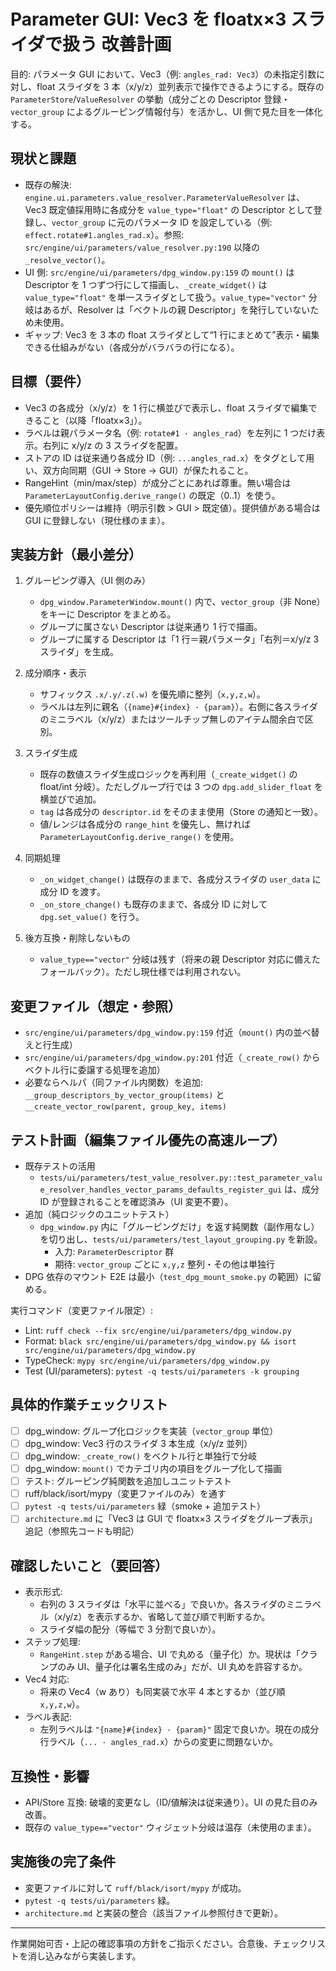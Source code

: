 # Parameter GUI: Vec3 を floatx×3 スライダで扱う 改善計画

目的: パラメータ GUI において、Vec3（例: `angles_rad: Vec3`）の未指定引数に対し、float スライダを 3 本（x/y/z）並列表示で操作できるようにする。既存の `ParameterStore`/`ValueResolver` の挙動（成分ごとの Descriptor 登録・`vector_group` によるグルーピング情報付与）を活かし、UI 側で見た目を一体化する。

## 現状と課題
- 既存の解決: `engine.ui.parameters.value_resolver.ParameterValueResolver` は、Vec3 既定値採用時に各成分を `value_type="float"` の Descriptor として登録し、`vector_group` に元のパラメータ ID を設定している（例: `effect.rotate#1.angles_rad.x`）。参照: `src/engine/ui/parameters/value_resolver.py:190` 以降の `_resolve_vector()`。
- UI 側: `src/engine/ui/parameters/dpg_window.py:159` の `mount()` は Descriptor を 1 つずつ行にして描画し、`_create_widget()` は `value_type="float"` を単一スライダとして扱う。`value_type="vector"` 分岐はあるが、Resolver は「ベクトルの親 Descriptor」を発行していないため未使用。
- ギャップ: Vec3 を 3 本の float スライダとして“1 行にまとめて”表示・編集できる仕組みがない（各成分がバラバラの行になる）。

## 目標（要件）
- Vec3 の各成分（x/y/z）を 1 行に横並びで表示し、float スライダで編集できること（以降「floatx×3」）。
- ラベルは親パラメータ名（例: `rotate#1 · angles_rad`）を左列に 1 つだけ表示。右列に x/y/z の 3 スライダを配置。
- ストアの ID は従来通り各成分 ID（例: `...angles_rad.x`）をタグとして用い、双方向同期（GUI → Store → GUI）が保たれること。
- RangeHint（min/max/step）が成分ごとにあれば尊重。無い場合は `ParameterLayoutConfig.derive_range()` の既定（0..1）を使う。
- 優先順位ポリシーは維持（明示引数 > GUI > 既定値）。提供値がある場合は GUI に登録しない（現仕様のまま）。

## 実装方針（最小差分）
1) グルーピング導入（UI 側のみ）
   - `dpg_window.ParameterWindow.mount()` 内で、`vector_group`（非 None）をキーに Descriptor をまとめる。
   - グループに属さない Descriptor は従来通り 1 行で描画。
   - グループに属する Descriptor は「1 行＝親パラメータ」「右列＝x/y/z 3 スライダ」を生成。

2) 成分順序・表示
   - サフィックス `.x/.y/.z(.w)` を優先順に整列（`x,y,z,w`）。
   - ラベルは左列に親名（`{name}#{index} · {param}`）。右側に各スライダのミニラベル（x/y/z）またはツールチップ無しのアイテム間余白で区別。

3) スライダ生成
   - 既存の数値スライダ生成ロジックを再利用（`_create_widget()` の float/int 分岐）。ただしグループ行では 3 つの `dpg.add_slider_float` を横並びで追加。
   - `tag` は各成分の `descriptor.id` をそのまま使用（Store の通知と一致）。
   - 値/レンジは各成分の `range_hint` を優先し、無ければ `ParameterLayoutConfig.derive_range()` を使用。

4) 同期処理
   - `_on_widget_change()` は既存のままで、各成分スライダの `user_data` に成分 ID を渡す。
   - `_on_store_change()` も既存のままで、各成分 ID に対して `dpg.set_value()` を行う。

5) 後方互換・削除しないもの
   - `value_type=="vector"` 分岐は残す（将来の親 Descriptor 対応に備えたフォールバック）。ただし現仕様では利用されない。

## 変更ファイル（想定・参照）
- `src/engine/ui/parameters/dpg_window.py:159` 付近（`mount()` 内の並べ替えと行生成）
- `src/engine/ui/parameters/dpg_window.py:201` 付近（`_create_row()` からベクトル行に委譲する処理を追加）
- 必要ならヘルパ（同ファイル内関数）を追加: `__group_descriptors_by_vector_group(items)` と `__create_vector_row(parent, group_key, items)`

## テスト計画（編集ファイル優先の高速ループ）
- 既存テストの活用
  - `tests/ui/parameters/test_value_resolver.py::test_parameter_value_resolver_handles_vector_params_defaults_register_gui` は、成分 ID が登録されることを確認済み（UI 変更不要）。
- 追加（純ロジックのユニットテスト）
  - `dpg_window.py` 内に「グルーピングだけ」を返す純関数（副作用なし）を切り出し、`tests/ui/parameters/test_layout_grouping.py` を新設。
    - 入力: `ParameterDescriptor` 群
    - 期待: `vector_group` ごとに `x,y,z` 整列・その他は単独行
- DPG 依存のマウント E2E は最小（`test_dpg_mount_smoke.py` の範囲）に留める。

実行コマンド（変更ファイル限定）:
- Lint: `ruff check --fix src/engine/ui/parameters/dpg_window.py`
- Format: `black src/engine/ui/parameters/dpg_window.py && isort src/engine/ui/parameters/dpg_window.py`
- TypeCheck: `mypy src/engine/ui/parameters/dpg_window.py`
- Test (UI/parameters): `pytest -q tests/ui/parameters -k grouping`

## 具体的作業チェックリスト
- [ ] dpg_window: グループ化ロジックを実装（`vector_group` 単位）
- [ ] dpg_window: Vec3 行のスライダ 3 本生成（x/y/z 並列）
- [ ] dpg_window: `_create_row()` をベクトル行と単独行で分岐
- [ ] dpg_window: `mount()` でカテゴリ内の項目をグループ化して描画
- [ ] テスト: グルーピング純関数を追加しユニットテスト
- [ ] ruff/black/isort/mypy（変更ファイルのみ）を通す
- [ ] `pytest -q tests/ui/parameters` 緑（smoke + 追加テスト）
- [ ] `architecture.md` に「Vec3 は GUI で floatx×3 スライダをグループ表示」追記（参照先コードも明記）

## 確認したいこと（要回答）
- 表示形式:
  - 右列の 3 スライダは「水平に並べる」で良いか。各スライダのミニラベル（x/y/z）を表示するか、省略して並び順で判断するか。
  - スライダ幅の配分（等幅で 3 分割で良いか）。
- ステップ処理:
  - `RangeHint.step` がある場合、UI で丸める（量子化）か。現状は「クランプのみ UI、量子化は署名生成のみ」だが、UI 丸めを許容するか。
- Vec4 対応:
  - 将来の Vec4（w あり）も同実装で水平 4 本とするか（並び順 `x,y,z,w`）。
- ラベル表記:
  - 左列ラベルは `"{name}#{index} · {param}"` 固定で良いか。現在の成分行ラベル（`... · angles_rad.x`）からの変更に問題ないか。

## 互換性・影響
- API/Store 互換: 破壊的変更なし（ID/値解決は従来通り）。UI の見た目のみ改善。
- 既存の `value_type=="vector"` ウィジェット分岐は温存（未使用のまま）。

## 実施後の完了条件
- 変更ファイルに対して `ruff/black/isort/mypy` が成功。
- `pytest -q tests/ui/parameters` 緑。
- `architecture.md` と実装の整合（該当ファイル参照付きで更新）。

---

作業開始可否・上記の確認事項の方針をご指示ください。合意後、チェックリストを消し込みながら実装します。

